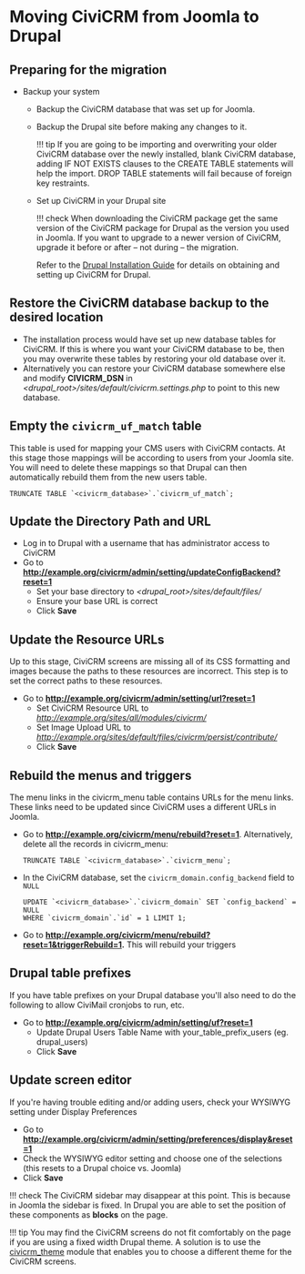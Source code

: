 # Moving CiviCRM from Joomla to Drupal

## Preparing for the migration

* Backup your system
    * Backup the CiviCRM database that was set up for Joomla.
    * Backup the Drupal site before making any changes to it.

        !!! tip
            If you are going to be importing and overwriting your older CiviCRM database over the newly installed, blank CiviCRM database, adding IF NOT EXISTS clauses to the CREATE TABLE statements will help the import. DROP TABLE statements will fail because of foreign key restraints.

    * Set up CiviCRM in your Drupal site

        !!! check
            When downloading the CiviCRM package get the same version of the CiviCRM package for Drupal as the version you used in Joomla. If you want to upgrade to a newer version of CiviCRM, upgrade it before or after – not during – the migration.

        Refer to the [Drupal Installation Guide](https://docs.civicrm.org/installation/en/latest/drupal7/) for details on obtaining and setting up CiviCRM for Drupal.

## Restore the CiviCRM database backup to the desired location

* The installation process would have set up new database tables for CiviCRM. If this is where you want your CiviCRM database to be, then you may overwrite these tables by restoring your old database over it.
* Alternatively you can restore your CiviCRM database somewhere else and modify **CIVICRM_DSN** in _<drupal_root>/sites/default/civicrm.settings.php_ to point to this new database.

## Empty the `civicrm_uf_match` table

This table is used for mapping your CMS users with CiviCRM contacts. At this stage those mappings will be according to users from your Joomla site. You will need to delete these mappings so that Drupal can then automatically rebuild them from the new users table.

```
TRUNCATE TABLE `<civicrm_database>`.`civicrm_uf_match`;
```

## Update the Directory Path and URL

* Log in to Drupal with a username that has administrator access to CiviCRM
* Go to **http://example.org/civicrm/admin/setting/updateConfigBackend?reset=1**
    * Set your base directory to _<drupal_root>/sites/default/files/_
    * Ensure your base URL is correct
    * Click **Save**

## Update the Resource URLs

Up to this stage, CiviCRM screens are missing all of its CSS formatting and images because the paths to these resources are incorrect. This step is to set the correct paths to these resources.

* Go to **http://example.org/civicrm/admin/setting/url?reset=1**
    * Set CiviCRM Resource URL to _http://example.org/sites/all/modules/civicrm/_
    * Set Image Upload URL to _http://example.org/sites/default/files/civicrm/persist/contribute/_
    * Click **Save**

## Rebuild the menus and triggers

The menu links in the civicrm_menu table contains URLs for the menu links. These links need to be updated since CiviCRM uses a different URLs in Joomla.

* Go to **http://example.org/civicrm/menu/rebuild?reset=1**. Alternatively, delete all the records in civicrm_menu:
    ```
    TRUNCATE TABLE `<civicrm_database>`.`civicrm_menu`;
    ```
    
* In the CiviCRM database, set the `civicrm_domain.config_backend` field to `NULL`
    ```
    UPDATE `<civicrm_database>`.`civicrm_domain` SET `config_backend` = NULL
    WHERE `civicrm_domain`.`id` = 1 LIMIT 1;
    ```
    
* Go to **http://example.org/civicrm/menu/rebuild?reset=1&triggerRebuild=1.** This will rebuild your triggers

## Drupal table prefixes

If you have table prefixes on your Drupal database you'll also need to do the following to allow CiviMail cronjobs to run, etc.

* Go to **http://example.org/civicrm/admin/setting/uf?reset=1**
    * Update Drupal Users Table Name with your_table_prefix_users (eg. drupal_users)
    * Click **Save**

## Update screen editor

If you're having trouble editing and/or adding users, check your WYSIWYG setting under Display Preferences

* Go to **http://example.org/civicrm/admin/setting/preferences/display&reset=1**
* Check the WYSIWYG editor setting and choose one of the selections (this resets to a Drupal choice vs. Joomla)
* Click **Save**

!!! check
    The CiviCRM sidebar may disappear at this point. This is because in Joomla the sidebar is fixed. In Drupal you are able to set the position of these components as **blocks** on the page.


!!! tip
    You may find the CiviCRM screens do not fit comfortably on the page if you are using a fixed width Drupal theme. A solution is to use the [civicrm_theme](http://drupal.org/project/civicrm_theme) module that enables you to choose a different theme for the CiviCRM screens.